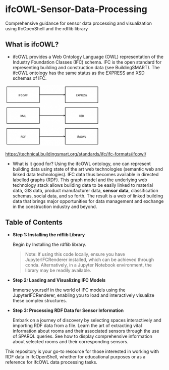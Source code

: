 # ifcOWL-Sensor-Data-Processing
 Comprehensive guidance for sensor data processing and visualization using IfcOpenShell and the rdflib library

##  What is ifcOWL?
- ifcOWL provides a Web Ontology Language (OWL) representation of the Industry Foundation Classes (IFC) schema. IFC is the open standard for representing building and construction data (see BuildingSMART). The ifcOWL ontology has the same status as the EXPRESS and XSD schemas of IFC.

![](images/expressxsdowl-300x192-300x192.png)

https://technical.buildingsmart.org/standards/ifc/ifc-formats/ifcowl/


- What is it good for?
Using the ifcOWL ontology, one can represent building data using state of the art web technologies (semantic web and linked data technologies). IFC data thus becomes available in directed labelled graphs (RDF). This graph model and the underlying web technology stack allows building data to be easily linked to material data, GIS data, product manufacturer data, **sensor data**, classification schemas, social data, and so forth. The result is a web of linked building data that brings major opportunities for data management and exchange in the construction industry and beyond.

## Table of Contents

- **Step 1: Installing the rdflib Library**

  Begin by Installing the rdflib library.

  > Note: If using this code locally, ensure you have JupyterIFCRenderer installed, which can be achieved through conda. Alternatively, in a Jupyter Notebook environment, the library may be readily available.

- **Step 2: Loading and Visualizing IFC Models**

  Immerse yourself in the world of IFC models using the JupyterIFCRenderer, enabling you to load and interactively visualize these complex structures.

  

- **Step 3: Processing RDF Data for Sensor Information**

  Embark on a journey of discovery by selecting spaces interactively and importing RDF data from a file. Learn the art of extracting vital information about rooms and their associated sensors through the use of SPARQL queries. See how to display comprehensive information about selected rooms and their corresponding sensors.

This repository is your go-to resource for those interested in working with RDF data in IfcOpenShell, whether for educational purposes or as a reference for ifcOWL data processing tasks.
